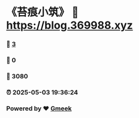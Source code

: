 # 《苔痕小筑》 :link: https://blog.369988.xyz 
### :page_facing_up: [3](https://blog.369988.xyz/tag.html) 
### :speech_balloon: 0 
### :hibiscus: 3080 
### :alarm_clock: 2025-05-03 19:36:24 
### Powered by :heart: [Gmeek](https://github.com/Meekdai/Gmeek)
